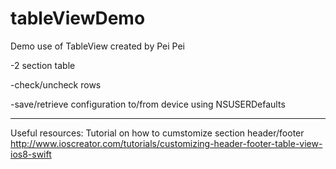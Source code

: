 # tableViewDemo
Demo use of TableView created by Pei Pei

-2 section table

-check/uncheck rows

-save/retrieve configuration to/from device using NSUSERDefaults


------------------
Useful resources:
Tutorial on how to cumstomize section header/footer
http://www.ioscreator.com/tutorials/customizing-header-footer-table-view-ios8-swift
